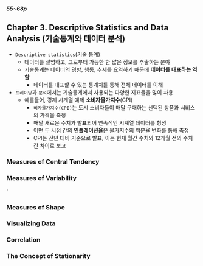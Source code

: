 ##### 55~68p

## Chapter 3. Descriptive Statistics and Data Analysis (기술통계와 데이터 분석)
- `Descriptive statistics`(기술 통계)
  - 데이터를 설명하고, 그로부터 가능한 한 많은 정보를 추출하는 분야
  - 기술통계는 데이터의 경향, 행동, 추세를 요약하기 때문에 **데이터를 대표하는 역할**
    - 데이터를 대표할 수 있는 통계치를 통해 전체 데이터를 이해
- `트레이딩`과 `분석`에서는 기술통계에서 사용되는 다양한 지표들을 많이 차용
  - 예를들어, 경제 시계열 예제 **소비자물가지수**(CPI)
    - `비자물가지수(CPI)`는 도시 소비자들이 매달 구매하는 선택된 상품과 서비스의 가격을 측정
    - 매달 새로운 수치가 발표되어 연속적인 시계열 데이터를 형성
    - 어떤 두 시점 간의 **인플레이션율**은 물가지수의 백분율 변화를 통해 측정
    - CPI는 전년 대비 기준으로 발표, 이는 현재 월간 수치와 12개월 전의 수치 간 차이로 보고
### Measures of Central Tendency

### Measures of Variability
`
### Measures of Shape

### Visualizing Data

### Correlation

### The Concept of Stationarity